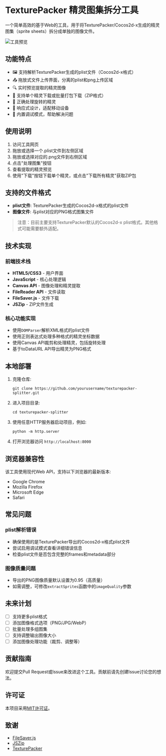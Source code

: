 # TexturePacker 精灵图集拆分工具

一个简单高效的基于Web的工具，用于将TexturePacker/Cocos2d-x生成的精灵图集（sprite sheets）拆分成单独的图像文件。

![工具预览](preview.png)

## 功能特点

- 🖼️ 支持解析TexturePacker生成的plist文件（Cocos2d-x格式）
- 📤 拖放式文件上传界面，分离的plist和png上传区域
- 🔍 实时预览提取的精灵图像
- 💾 支持单个精灵下载或批量打包下载（ZIP格式）
- 🔄 正确处理旋转的精灵
- 📱 响应式设计，适配移动设备
- 🐞 内置调试模式，帮助解决问题

## 使用说明

1. 访问工具网页
2. 拖放或选择一个.plist文件到左侧区域
3. 拖放或选择对应的.png文件到右侧区域
4. 点击"处理图集"按钮
5. 查看提取的精灵预览
6. 使用"下载"按钮下载单个精灵，或点击"下载所有精灵"获取ZIP包

## 支持的文件格式

- **plist文件**: TexturePacker生成的Cocos2d-x格式的plist文件
- **图像文件**: 与plist对应的PNG格式图集文件

> 注意：目前主要支持TexturePacker默认的Cocos2d-x plist格式。其他格式可能需要额外适配。

## 技术实现

### 前端技术栈

- **HTML5/CSS3** - 用户界面
- **JavaScript** - 核心处理逻辑
- **Canvas API** - 图像处理和精灵提取
- **FileReader API** - 文件读取
- **FileSaver.js** - 文件下载
- **JSZip** - ZIP文件生成

### 核心功能实现

- 使用`DOMParser`解析XML格式的plist文件
- 使用正则表达式处理多种格式的精灵坐标数据
- 使用Canvas API裁剪和处理精灵，包括旋转处理
- 基于toDataURL API导出精灵为PNG格式

## 本地部署

1. 克隆仓库:
   ```
   git clone https://github.com/yourusername/texturepacker-splitter.git
   ```

2. 进入项目目录:
   ```
   cd texturepacker-splitter
   ```

3. 使用任意HTTP服务器启动项目，例如:
   ```
   python -m http.server
   ```
   
4. 打开浏览器访问 `http://localhost:8000`

## 浏览器兼容性

该工具使用现代Web API，支持以下浏览器的最新版本:

- Google Chrome
- Mozilla Firefox
- Microsoft Edge
- Safari

## 常见问题

### plist解析错误

- 确保使用的是TexturePacker导出的Cocos2d-x格式plist文件
- 尝试启用调试模式查看详细错误信息
- 检查plist文件是否包含完整的frames和metadata部分

### 图像质量问题

- 导出的PNG图像质量默认设置为0.95（高质量）
- 如需调整，可修改`extractSprites`函数中的`imageQuality`参数

## 未来计划

- [ ] 支持更多plist格式
- [ ] 添加图像格式选项（PNG/JPG/WebP）
- [ ] 批量处理多组图集
- [ ] 支持调整输出图像大小
- [ ] 添加图像处理功能（裁剪、调整等）

## 贡献指南

欢迎提交Pull Request或Issue来改进这个工具。贡献前请先创建Issue讨论您的想法。

## 许可证

本项目采用[MIT许可证](LICENSE)。

## 致谢

- [FileSaver.js](https://github.com/eligrey/FileSaver.js/)
- [JSZip](https://stuk.github.io/jszip/)
- [TexturePacker](https://www.codeandweb.com/texturepacker)
